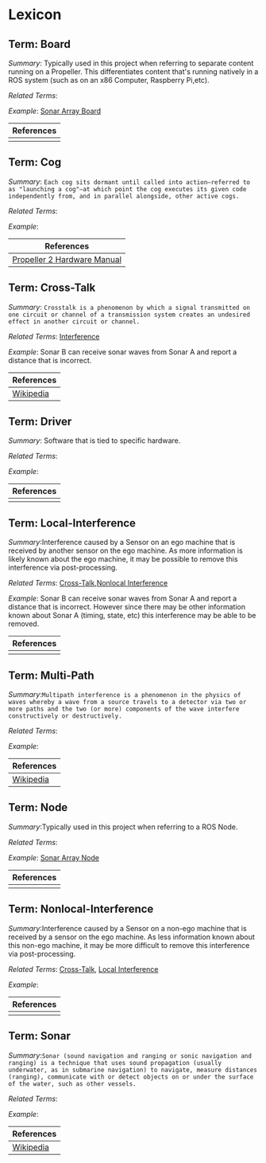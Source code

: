 # Lexicon

## Term: Board
_Summary_: Typically used in this project when referring to separate content running on a Propeller.  This differentiates content that's running natively in a ROS system (such as on an x86 Computer, Raspberry Pi,etc).

_Related Terms_:

_Example_: [Sonar Array Board](boards/SonarArrayBoard/)

| References |
| --- |
| | 

## Term: Cog
_Summary_: `Each cog sits dormant until called into action—referred to as "launching a cog"—at which point the cog executes
its given code independently from, and in parallel alongside, other active cogs.`

_Related Terms_: 

_Example_:

| References |
| --- |
| [Propeller 2 Hardware Manual](doc/LiteratureReview/ref/Propeller2/Hardware/Propeller-2-Hardware-Manual-20221101.pdf) | 



## Term: Cross-Talk
_Summary_: `Crosstalk is a phenomenon by which a signal transmitted on one circuit or channel of a transmission system creates an undesired effect in another circuit or channel.`

_Related Terms_: [Interference](#term-interference)

_Example_: Sonar B can receive sonar waves from Sonar A and report a distance that is incorrect.

| References |
| --- |
| [Wikipedia](https://en.wikipedia.org/wiki/Crosstalk) | 

## Term: Driver
_Summary_: Software that is tied to specific hardware.

_Related Terms_: 

_Example_:

| References |
| --- |
|  | 

## Term: Local-Interference
_Summary_:Interference caused by a Sensor on an ego machine that is received by another sensor on the ego machine.  As more information is likely known about the ego machine, it may be possible to remove this interference via post-processing.

_Related Terms_: [Cross-Talk](#term-cross-talk),[Nonlocal Interference](#term-nonlocal-interference)

_Example_: Sonar B can receive sonar waves from Sonar A and report a distance that is incorrect.  However since there may be other information known about Sonar A (timing, state, etc) this interference may be able to be removed.

| References |
| --- |
| | 

## Term: Multi-Path
_Summary_:`Multipath interference is a phenomenon in the physics of waves whereby a wave from a source travels to a detector via two or more paths and the two (or more) components of the wave interfere constructively or destructively.`

_Related Terms_:

_Example_:

| References |
| --- |
| [Wikipedia](https://en.wikipedia.org/wiki/Multipath_propagation#:~:text=Multipath%20interference%20is%20a%20phenomenon,wave%20interfere%20constructively%20or%20destructively.) | 

## Term: Node
_Summary_:Typically used in this project when referring to a ROS Node.

_Related Terms_:

_Example_: [Sonar Array Node](nodes/SonarArrayDriverNode/)

| References |
| --- |
| | 

## Term: Nonlocal-Interference
_Summary_:Interference caused by a Sensor on a non-ego machine that is received by a sensor on the ego machine.  As less information known about this non-ego machine, it may be more difficult to remove this interference via post-processing.

_Related Terms_: [Cross-Talk](#term-cross-talk), [Local Interference](#term-local-interference)

_Example_:

| References |
| --- |
| | 



## Term: Sonar
_Summary_:`Sonar (sound navigation and ranging or sonic navigation and ranging) is a technique that uses sound propagation (usually underwater, as in submarine navigation) to navigate, measure distances (ranging), communicate with or detect objects on or under the surface of the water, such as other vessels.`

_Related Terms_:

_Example_:

| References |
| --- |
| [Wikipedia](https://en.wikipedia.org/wiki/Sonar) | 